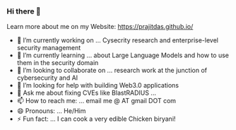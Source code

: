 ### Hi there 👋

Learn more about me on my Website: https://prajitdas.github.io/

<!--
**prajitdas/prajitdas** is a ✨ _special_ ✨ repository because its `README.md` (this file) appears on your GitHub profile.

Here are some ideas to get you started:
-->
- 🔭 I’m currently working on ... Cysecrity research and enterprise-level security management
- 🌱 I’m currently learning ... about Large Language Models and how to use them in the security domain
- 👯 I’m looking to collaborate on ... research work at the junction of cybersecurity and AI
- 🤔 I’m looking for help with building Web3.0 applications
- 💬 Ask me about fixing CVEs like BlastRADIUS ...
- 📫 How to reach me: ... email me @ <firstname><lastname> AT gmail DOT com
- 😄 Pronouns: ... He/Him
- ⚡ Fun fact: ... I can cook a very edible Chicken biryani!  
